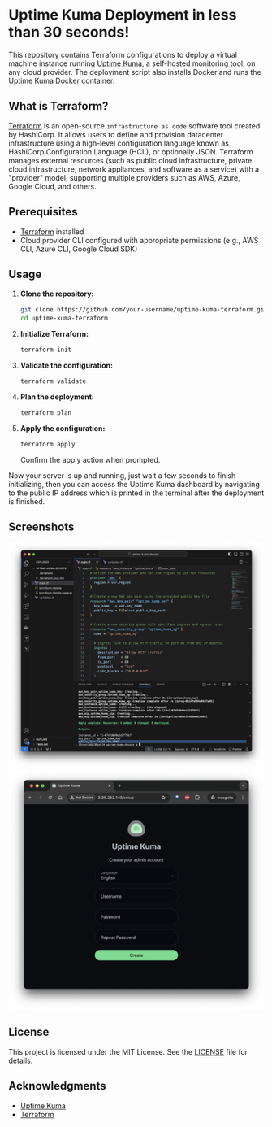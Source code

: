 # Uptime Kuma Deployment in less than 30 seconds!

This repository contains Terraform configurations to deploy a virtual machine instance running [Uptime Kuma](https://github.com/louislam/uptime-kuma), a self-hosted monitoring tool, on any cloud provider. The deployment script also installs Docker and runs the Uptime Kuma Docker container.

## What is Terraform?

[Terraform](https://www.terraform.io/) is an open-source `infrastructure as code` software tool created by HashiCorp. It allows users to define and provision datacenter infrastructure using a high-level configuration language known as HashiCorp Configuration Language (HCL), or optionally JSON. Terraform manages external resources (such as public cloud infrastructure, private cloud infrastructure, network appliances, and software as a service) with a "provider" model, supporting multiple providers such as AWS, Azure, Google Cloud, and others.

## Prerequisites

- [Terraform](https://www.terraform.io/downloads.html) installed
- Cloud provider CLI configured with appropriate permissions (e.g., AWS CLI, Azure CLI, Google Cloud SDK)

## Usage

1. **Clone the repository:**
   ```sh
   git clone https://github.com/your-username/uptime-kuma-terraform.git
   cd uptime-kuma-terraform
   ```

2. **Initialize Terraform:**
   ```sh
   terraform init
   ```

3. **Validate the configuration:**
   ```sh
   terraform validate
   ```

4. **Plan the deployment:**
   ```sh
   terraform plan
   ```

5. **Apply the configuration:**
   ```sh
   terraform apply
   ```

   Confirm the apply action when prompted.

Now your server is up and running, just wait a few seconds to finish initializing, then you can access the Uptime Kuma dashboard by navigating to the public IP address which is printed in the terminal after the deployment is finished.

## Screenshots

![Screenshot 1](assets/vscode.png)
![Screenshot 2](assets/uptime-kuma.png)

## License

This project is licensed under the MIT License. See the [LICENSE](LICENSE) file for details.

## Acknowledgments

- [Uptime Kuma](https://github.com/louislam/uptime-kuma)
- [Terraform](https://www.terraform.io/)
